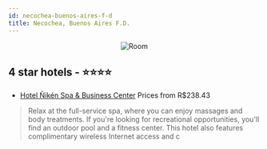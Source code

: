 ```yaml
---
id: necochea-buenos-aires-f-d
title: Necochea, Buenos Aires F.D.
---
```


<center><img src="https://i.travelapi.com/hotels/5000000/4770000/4761900/4761858/435566b6_z.jpg" alt="Room" /></center>


##  4 star hotels - ⭐️⭐️⭐️⭐️

-    [Hotel Ñikén Spa & Business Center](https://us.hurb.com/hotels/necochea/hotel-niken-spa-business-center-JNP-JP854154?cmp=18055) Prices from R$238.43
   > Relax at the full-service spa, where you can enjoy massages and body treatments. If you're looking for recreational opportunities, you'll find an outdoor pool and a fitness center. This hotel also features complimentary wireless Internet access and c
